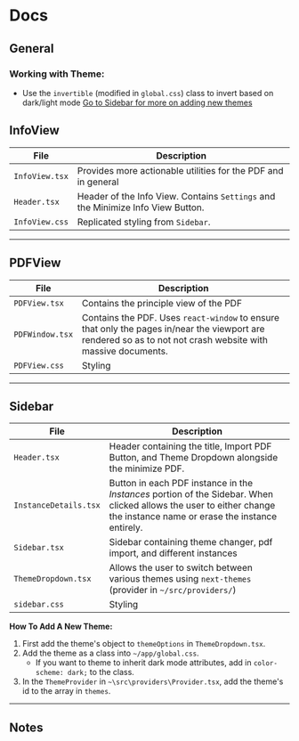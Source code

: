# Docs

## General
### Working with Theme:
- Use the `invertible` (modified in `global.css`) class to invert based on dark/light mode
[Go to Sidebar for more on adding new themes](#sidebar)


## InfoView

| **File**               | **Description**                                                                 |
|-|-|
| `InfoView.tsx`| Provides more actionable utilities for the PDF and in general |
| `Header.tsx`| Header of the Info View. Contains `Settings` and the Minimize Info View Button. |
| `InfoView.css`| Replicated styling from `Sidebar`. |
---

## PDFView

| **File**                 | **Description**                                                                 |
|-|-|
| `PDFView.tsx`| Contains the principle view of the PDF |
| `PDFWindow.tsx`| Contains the PDF. Uses `react-window` to ensure that only the pages in/near the viewport are rendered so as to not not crash website with massive documents. |
| `PDFView.css`| Styling |


---

## Sidebar

| **File** | **Description** |
|-|-|
|`Header.tsx`| Header containing the title, Import PDF Button, and Theme Dropdown alongside the minimize PDF. |
|`InstanceDetails.tsx`| Button in each PDF instance in the *Instances* portion of the Sidebar. When clicked allows the user to either change the instance name or erase the instance entirely.  |
|`Sidebar.tsx`| Sidebar containing theme changer, pdf import, and different instances |
|`ThemeDropdown.tsx`| Allows the user to switch between various themes using `next-themes` (provider in `~/src/providers/`)   |
|`sidebar.css`| Styling |

**How To Add A New Theme:**
1. First add the theme's object to `themeOptions` in `ThemeDropdown.tsx`.
2. Add the theme as a class into `~/app/global.css`.
    - If you want to theme to inherit dark mode attributes, add in `color-scheme: dark;` to the class.
3. In the `ThemeProvider` in `~\src\providers\Provider.tsx`, add the theme's id to the array in `themes`.

---

## Notes